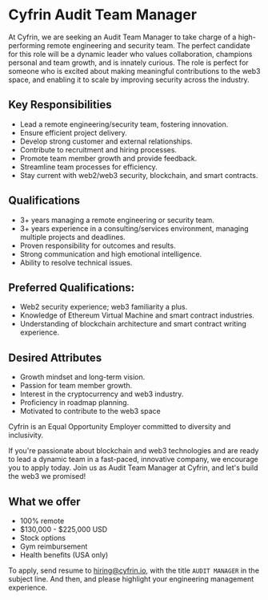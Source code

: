 # Cyfrin Audit Team Manager

At Cyfrin, we are seeking an Audit Team Manager to take charge of a high-performing remote engineering and security team. The perfect candidate for this role will be a dynamic leader who values collaboration, champions personal and team growth, and is innately curious. The role is perfect for someone who is excited about making meaningful contributions to the web3 space, and enabling it to scale by improving security across the industry.

## Key Responsibilities

- Lead a remote engineering/security team, fostering innovation.
- Ensure efficient project delivery.
- Develop strong customer and external relationships.
- Contribute to recruitment and hiring processes.
- Promote team member growth and provide feedback.
- Streamline team processes for efficiency.
- Stay current with web2/web3 security, blockchain, and smart contracts.

## Qualifications

- 3+ years managing a remote engineering or security team.
- 3+ years experience in a consulting/services environment, managing multiple projects and deadlines.
- Proven responsibility for outcomes and results.
- Strong communication and high emotional intelligence.
- Ability to resolve technical issues.

## Preferred Qualifications:

- Web2 security experience; web3 familiarity a plus.
- Knowledge of Ethereum Virtual Machine and smart contract industries.
- Understanding of blockchain architecture and smart contract writing experience.
 
## Desired Attributes

- Growth mindset and long-term vision.
- Passion for team member growth.
- Interest in the cryptocurrency and web3 industry.
- Proficiency in roadmap planning.
- Motivated to contribute to the web3 space

Cyfrin is an Equal Opportunity Employer committed to diversity and inclusivity.

If you're passionate about blockchain and web3 technologies and are ready to lead a dynamic team in a fast-paced, innovative company, we encourage you to apply today. Join us as Audit Team Manager at Cyfrin, and let's build the web3 we promised!

## What we offer
- 100% remote
- $130,000 - $225,000 USD
- Stock options
- Gym reimbursement
- Health benefits (USA only)

To apply, send resume to hiring@cyfrin.io, with the title `AUDIT MANAGER` in the subject line. And then, and please highlight your engineering management experience. 

